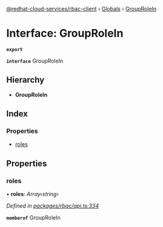 [@redhat-cloud-services/rbac-client](../README.md) › [Globals](../globals.md) › [GroupRoleIn](grouprolein.md)

# Interface: GroupRoleIn

**`export`** 

**`interface`** GroupRoleIn

## Hierarchy

* **GroupRoleIn**

## Index

### Properties

* [roles](grouprolein.md#roles)

## Properties

###  roles

• **roles**: *Array‹string›*

*Defined in [packages/rbac/api.ts:334](https://github.com/RedHatInsights/javascript-clients/blob/master/packages/rbac/api.ts#L334)*

**`memberof`** GroupRoleIn
